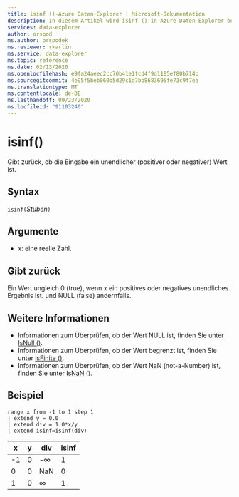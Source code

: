 ```yaml
---
title: isinf ()-Azure Daten-Explorer | Microsoft-Dokumentation
description: In diesem Artikel wird isinf () in Azure Daten-Explorer beschrieben.
services: data-explorer
author: orspod
ms.author: orspodek
ms.reviewer: rkarlin
ms.service: data-explorer
ms.topic: reference
ms.date: 02/13/2020
ms.openlocfilehash: e9fa24aeec2cc70b41e1fcd4f9d1185ef80b714b
ms.sourcegitcommit: 4e95f5beb060b5d29c1d7bb8683695fe73c9f7ea
ms.translationtype: MT
ms.contentlocale: de-DE
ms.lasthandoff: 09/23/2020
ms.locfileid: "91103240"
---
```

# <a name="isinf"></a>isinf()

Gibt zurück, ob die Eingabe ein unendlicher (positiver oder negativer) Wert ist.  

## <a name="syntax"></a>Syntax

`isinf(`*Stuben*`)`

## <a name="arguments"></a>Argumente

* *x*: eine reelle Zahl.

## <a name="returns"></a>Gibt zurück

Ein Wert ungleich 0 (true), wenn x ein positives oder negatives unendliches Ergebnis ist. und NULL (false) andernfalls.

## <a name="see-also"></a>Weitere Informationen

* Informationen zum Überprüfen, ob der Wert NULL ist, finden Sie unter [IsNull ()](isnullfunction.md).
* Informationen zum Überprüfen, ob der Wert begrenzt ist, finden Sie unter [isFinite ()](isfinitefunction.md).
* Informationen zum Überprüfen, ob der Wert NaN (not-a-Number) ist, finden Sie unter [IsNaN ()](isnanfunction.md).

## <a name="example"></a>Beispiel

```kusto
range x from -1 to 1 step 1
| extend y = 0.0
| extend div = 1.0*x/y
| extend isinf=isinf(div)
```

|x|y|div|isinf|
|---|---|---|---|
|-1|0|-∞|1|
|0|0|NaN|0|
|1|0|∞|1|
